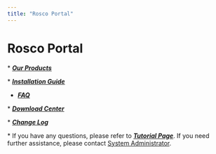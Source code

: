 ```yaml
---
title: "Rosco Portal"
---
```

# Rosco Portal

  
\* ***[Our Products](/rosco/product/home)***  
  
\* ***[Installation Guide](/rosco/installation_guide/home)***  
  

-   ***[FAQ](/rosco/faq/home)***

  
\* ***[Download Center](/rosco/download_center/home)***  
  
\* ***[Change Log](/rosco/changelog)***  
  
\* If you have any questions, please refer to ***[Tutorial Page](/tutorial)***. If you need further assistance, please contact [System Administrator](boh@roscovision.com).
